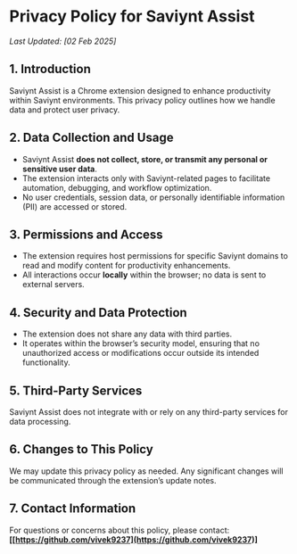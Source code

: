 # **Privacy Policy for Saviynt Assist**  
 
_Last Updated: [02 Feb 2025]_  
 
## **1. Introduction**  
Saviynt Assist is a Chrome extension designed to enhance productivity within Saviynt environments. This privacy policy outlines how we handle data and protect user privacy.  
 
## **2. Data Collection and Usage**  
- Saviynt Assist **does not collect, store, or transmit any personal or sensitive user data**.  
- The extension interacts only with Saviynt-related pages to facilitate automation, debugging, and workflow optimization.  
- No user credentials, session data, or personally identifiable information (PII) are accessed or stored.  
 
## **3. Permissions and Access**  
- The extension requires host permissions for specific Saviynt domains to read and modify content for productivity enhancements.  
- All interactions occur **locally** within the browser; no data is sent to external servers.  
 
## **4. Security and Data Protection**  
- The extension does not share any data with third parties.  
- It operates within the browser’s security model, ensuring that no unauthorized access or modifications occur outside its intended functionality.  
 
## **5. Third-Party Services**  
Saviynt Assist does not integrate with or rely on any third-party services for data processing.  
 
## **6. Changes to This Policy**  
We may update this privacy policy as needed. Any significant changes will be communicated through the extension’s update notes.  
 
## **7. Contact Information**  
For questions or concerns about this policy, please contact:  
**[[https://github.com/vivek9237](https://github.com/vivek9237)]**
